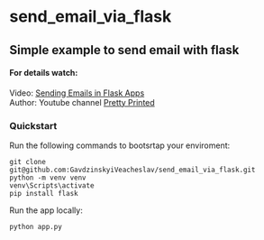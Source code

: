 # send_email_via_flask
## Simple example to send email with flask
#### **For details watch:**  
Video: [Sending Emails in Flask Apps](https://www.youtube.com/watch?v=etfECjhaP-g)     
Author: Youtube channel [Pretty Printed](https://www.youtube.com/c/PrettyPrintedTutorials)    

### Quickstart

Run the following commands to bootsrtap your enviroment:

    git clone git@github.com:GavdzinskyiVeacheslav/send_email_via_flask.git
    python -m venv venv
    venv\Scripts\activate
    pip install flask
    
Run the app locally:
    
    python app.py 

